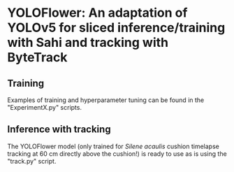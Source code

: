 <h1> YOLOFlower: An adaptation of YOLOv5 for sliced inference/training with Sahi and tracking with ByteTrack </h1>
<h2> Training </h2>
Examples of training and hyperparameter tuning can be found in the "ExperimentX.py" scripts.

<h2> Inference with tracking </h2>
The YOLOFlower model (only trained for <i> Silene acaulis</i> cushion timelapse tracking at 60 cm directly above the cushion!) is ready to use as is using the "track.py" script. 